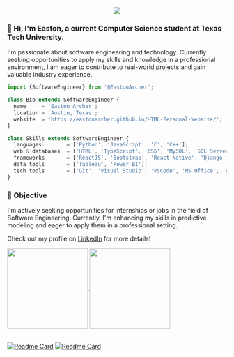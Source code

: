 <p align="center">
  <img src="https://github.com/EastonArcher/Personal-Website/blob/main/images/background.png" />
</p>

### 👋 Hi, I'm Easton, a current Computer Science student at Texas Tech University. 
<!-- 👋 Hi, I'm Easton, a current Software Engineer Intern at SHI International. -->
I'm passionate about software engineering and technology. Currently seeking opportunities to apply my skills and knowledge in a professional environment, I am eager to contribute to real-world projects and gain valuable industry experience.

```js
import {SoftwareEngineer} from '@EastonArcher';

class Bio extends SoftwareEngineer {
  name     = 'Easton Archer';
  location = 'Austin, Texas';
  website  = 'https://eastonarcher.github.io/HTML-Personal-Website/';
}

class Skills extends SoftwareEngineer {
  languages        = ['Python', 'JavaScript', 'C', 'C++'];
  web & databases  = ['HTML', 'TypeScript', 'CSS', 'MySQL', 'SQL Server (SSMS)'];
  frameworks       = ['ReactJS', 'Bootstrap', 'React Native', 'Django', 'Angular'];
  data tools       = ['Tableau', 'Power BI'];
  tech tools       = ['Git', 'Visual Studio', 'VSCode', 'MS Office', 'Eclipse'];
}
```

### 📓 Objective
I'm actively seeking opportunities for internships or jobs in the field of Software Engineering. Currently, I'm enhancing my skills in predictive modeling and eager to apply them in a professional setting.

Check out my profile on [LinkedIn](https://www.linkedin.com/in/easton-archer/) for more details!

<a href="https://github.com/EastonArcher/github-readme-stats">
  <img height=185 align="center" src="https://github-readme-stats.vercel.app/api?username=EastonArcher&show_icons=true&theme=transparent&hide=contribs"/>
</a>
<a href="https://github.com/EastonArcher/convoychat">
  <img height=185 align="center" src="https://github-readme-stats.vercel.app/api/top-langs?username=EastonArcher&theme=transparent&layout=compact&langs_count=8&card_width=300"/>
</a>

<br>
<br>

[![Readme Card](https://github-readme-stats.vercel.app/api/pin/?username=EastonArcher&theme=transparent&repo=HTML-Personal-Website)](https://eastonarcher.github.io/HTML-Personal-Website/)
[![Readme Card](https://github-readme-stats.vercel.app/api/pin/?username=EastonArcher&theme=transparent&repo=Python-Sort-Algorithms)](https://github.com/EastonArcher/Python-Sort-Algorithms)
